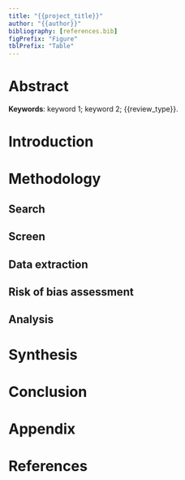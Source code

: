 ```yaml
---
title: "{{project_title}}"
author: "{{author}}"
bibliography: [references.bib]
figPrefix: "Figure"
tblPrefix: "Table"
---
```


# Abstract

**Keywords**: keyword 1; keyword 2; {{review_type}}.

# Introduction

# Methodology

## Search

## Screen

## Data extraction

## Risk of bias assessment

## Analysis

# Synthesis

# Conclusion

# Appendix

<!-- NEW_RECORD_SOURCE -->

# References
